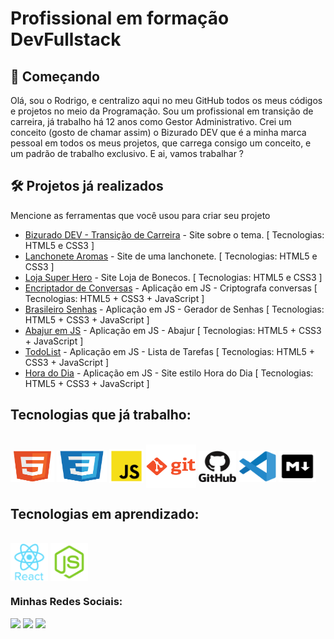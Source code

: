 # Profissional em formação DevFullstack

## 🧙 Começando

Olá, sou o Rodrigo, e centralizo aqui no meu GitHub todos os meus códigos e projetos no meio da Programação. Sou um profissional em transição de carreira, já trabalho há 12 anos como Gestor Administrativo. Crei um conceito (gosto de chamar assim) o Bizurado DEV que é a minha marca pessoal em todos os meus projetos, que carrega consigo um conceito, e um padrão de trabalho exclusivo. E ai, vamos trabalhar ?


## 🛠️ Projetos já realizados

Mencione as ferramentas que você usou para criar seu projeto

* [Bizurado DEV - Transição de Carreira](https://rodrusantu-dev.github.io/Bizurado-Dev/) - Site sobre o tema. [ Tecnologias: HTML5 e CSS3 ]
* [Lanchonete Aromas](https://rodrusantu-dev.github.io/LanchoneteAromas/) - Site de uma lanchonete. [ Tecnologias: HTML5 e CSS3 ]
* [Loja Super Hero](https://rodrusantu-dev.github.io/LojaSuperHero/) - Site Loja de Bonecos. [ Tecnologias: HTML5 e CSS3 ]
* [Encriptador de Conversas](https://rodrusantu-dev.github.io/Encriptador/) - Aplicação em JS - Criptografa conversas [ Tecnologias: HTML5 + CSS3 + JavaScript ]
* [Brasileiro Senhas](https://rodrusantu-dev.github.io/BrasileiroSenhas/) - Aplicação em JS - Gerador de Senhas [ Tecnologias: HTML5 + CSS3 + JavaScript ]
* [Abajur em JS](https://rodrusantu-dev.github.io/Farolete-JS/) - Aplicação em JS - Abajur [ Tecnologias: HTML5 + CSS3 + JavaScript ]
* [TodoList](https://rodrusantu-dev.github.io/Todolist-JS/login.html) - Aplicação em JS - Lista de Tarefas [ Tecnologias: HTML5 + CSS3 + JavaScript ]
* [Hora do Dia](https://rodrusantu-dev.github.io/HoraDoDia/) - Aplicação em JS - Site estilo Hora do Dia [ Tecnologias: HTML5 + CSS3 + JavaScript ]


## Tecnologias que já trabalho:

<div style="display: inline_block" align = "left"><br>
<img align="center" alt="rodrigomenezes-html5" height="50" width="70" src="https://github.com/rodrusantu-dev/Modelos/blob/main/Imagens/PerfilGithub/img-html5.svg" />
<img align="center" alt="rodrigomenezes-css3" height="50" width="80" src="https://github.com/rodrusantu-dev/Modelos/blob/main/Imagens/PerfilGithub/img-ccs3.svg" />
<img align="center" alt="rodrigomenezes-javascript" height="55" width="55" src="https://github.com/rodrusantu-dev/Modelos/blob/main/Imagens/PerfilGithub/java3.svg" />
<img align="center" alt="rodrigomenezes-git" height="70" width="80" src="https://github.com/rodrusantu-dev/Modelos/blob/main/Imagens/PerfilGithub/img-git.svg"/>
<img align="center" alt="rodrigomenezes-github" height="50" width="60" src="https://github.com/rodrusantu-dev/Modelos/blob/main/Imagens/PerfilGithub/img-github.svg" />
<img align="center" alt="rodrigomenezes-vscode" height="50" width="60" src="https://github.com/rodrusantu-dev/Modelos/blob/main/Imagens/PerfilGithub/img-vscode.svg" />
<img align="center" alt="rodrigomenezes-markdown" height="50" width="60" src="https://github.com/rodrusantu-dev/Modelos/blob/main/Imagens/PerfilGithub/img-markdown.png" />

  
## Tecnologias em aprendizado:

<div style="display: inline_block" align = "left"><br>
<img align="center" alt="rodrigomenezes-node" height="60" width="60" src="https://github.com/rodrusantu-dev/Modelos/blob/main/Imagens/PerfilGithub/react.png" />
<img align="center" alt="rodrigomenezes-reacte" height="60" width="60" src="https://github.com/rodrusantu-dev/Modelos/blob/main/Imagens/PerfilGithub/node3.svg" />
  
### Minhas Redes Sociais: </strong>
[<img src = "https://img.shields.io/badge/GitHub-100000?style=for-the-badge&logo=github&logoColor=white">](https://github.com/rodrusantu-dev)
[<img src="https://img.shields.io/badge/linkedin-%230077B5.svg?&style=for-the-badge&logo=linkedin&logoColor=white" />](https://www.linkedin.com/in/rsantosmenezes/)
[<img src = "https://img.shields.io/badge/instagram-%23E4405F.svg?&style=for-the-badge&logo=instagram&logoColor=white">](https://instagram.com/rodrusantu)










